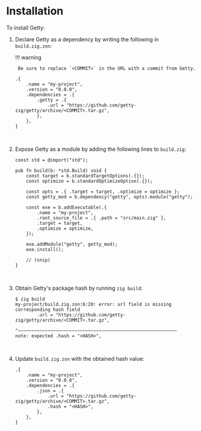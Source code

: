 # Installation

To install Getty:

1. Declare Getty as a dependency by writing the following in `build.zig.zon`:

    !!! warning

        Be sure to replace `<COMMIT>` in the URL with a commit from Getty.

    ```zig title="<code>build.zig.zon</code>"
    .{
        .name = "my-project",
        .version = "0.0.0",
        .dependencies = .{
            .getty = .{
                .url = "https://github.com/getty-zig/getty/archive/<COMMIT>.tar.gz",
            },
        },
    }
    ```
&nbsp;

2. Expose Getty as a module by adding the following lines to `build.zig`:

    ```zig title="<code>build.zig</code>" hl_lines="7-8 17"
    const std = @import("std");

    pub fn build(b: *std.Build) void {
        const target = b.standardTargetOptions(.{});
        const optimize = b.standardOptimizeOption(.{});

        const opts = .{ .target = target, .optimize = optimize };
        const getty_mod = b.dependency("getty", opts).module("getty");

        const exe = b.addExecutable(.{
            .name = "my-project",
            .root_source_file = .{ .path = "src/main.zig" },
            .target = target,
            .optimize = optimize,
        });

        exe.addModule("getty", getty_mod);
        exe.install();

        // (snip)
    }
    ```
&nbsp;

3. Obtain Getty's package hash by running `zig build`:

    ```console title="Shell session" hl_lines="5"
    $ zig build
    my-project/build.zig.zon:6:20: error: url field is missing corresponding hash field
            .url = "https://github.com/getty-zig/getty/archive/<COMMIT>.tar.gz",
                   ^~~~~~~~~~~~~~~~~~~~~~~~~~~~~~~~~~~~~~~~~~~~~~~~~~~~~~~~~~~~
    note: expected .hash = "<HASH>",
    ```
&nbsp;

4. Update `build.zig.zon` with the obtained hash value:

    ```zig title="<code>build.zig.zon</code>" hl_lines="7"
    .{
        .name = "my-project",
        .version = "0.0.0",
        .dependencies = .{
            .json = .{
                .url = "https://github.com/getty-zig/getty/archive/<COMMIT>.tar.gz",
                .hash = "<HASH>",
            },
        },
    }
    ```
